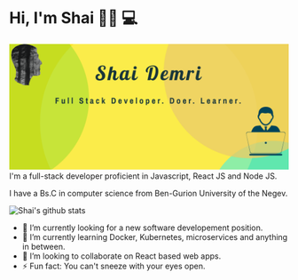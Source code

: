 # Hi, I'm Shai 👋🏼 💻

<img src="https://raw.githubusercontent.com/ShaiDemri/ShaiDemri/master/banner.png" alt="banner that says Shai Demri - a full stack developer">
  I'm a full-stack developer proficient in Javascript, React JS and Node JS.

  I have a Bs.C in computer science from Ben-Gurion University of the Negev.

![Shai's github stats](https://github-readme-stats.vercel.app/api?username=shaidemri&show_icons=true&count_private=true&theme=buefy)

- 🔭 I’m currently looking for a new software developement position.
- 🌱 I’m currently learning Docker, Kubernetes, microservices and anything in between.
- 👯 I’m looking to collaborate on React based web apps.
- ⚡ Fun fact: You can't sneeze with your eyes open.
